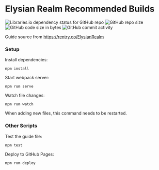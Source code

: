 # Elysian Realm Recommended Builds

![Libraries.io dependency status for GitHub repo](https://img.shields.io/librariesio/github/risbi0/Elysian-Realm) ![GitHub repo size](https://img.shields.io/github/repo-size/risbi0/Elysian-Realm) ![GitHub code size in bytes](https://img.shields.io/github/languages/code-size/risbi0/Elysian-Realm) ![GitHub commit activity](https://img.shields.io/github/commit-activity/m/risbi0/Elysian-Realm)

Guide source from https://rentry.co/ElysianRealm

### Setup

Install dependencies:
```
npm install
```

Start webpack server:
```
npm run serve
```

Watch file changes:
```
npm run watch
```
When adding new files, this command needs to be restarted.

### Other Scripts

Test the guide file:
```
npm test
```

Deploy to GitHub Pages:
```
npm run deploy
```